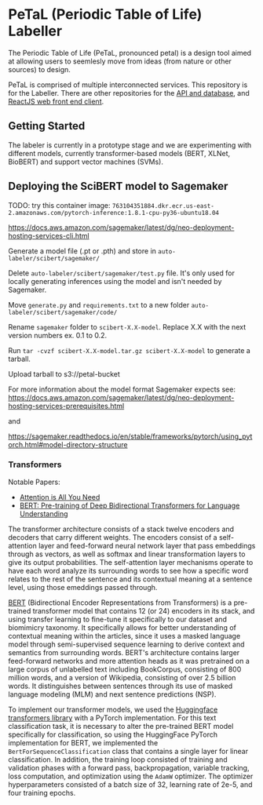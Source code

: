 # PeTaL (Periodic Table of Life) Labeller

The Periodic Table of Life (PeTaL, pronounced petal) is a design tool aimed at allowing users to seemlesly move from ideas (from nature or other sources) to design.

PeTaL is comprised of multiple interconnected services. This repository is for the Labeller. There are other repositories for the [API and database](https://github.com/nasa/petal-db), and [ReactJS web front end client](https://github.com/nasa/PeTaL).

## Getting Started

The labeler is currently in a prototype stage and we are experimenting with different models, currently transformer-based models (BERT, XLNet, BioBERT) and support vector machines (SVMs).

## Deploying the SciBERT model to Sagemaker

TODO: try this container image: `763104351884.dkr.ecr.us-east-2.amazonaws.com/pytorch-inference:1.8.1-cpu-py36-ubuntu18.04`

https://docs.aws.amazon.com/sagemaker/latest/dg/neo-deployment-hosting-services-cli.html

Generate a model file (.pt or .pth) and store in `auto-labeler/scibert/sagemaker/`

Delete `auto-labeler/scibert/sagemaker/test.py` file. It's only used for locally generating inferences using the model and isn't needed by Sagemaker.

Move `generate.py` and `requirements.txt` to a new folder `auto-labeler/scibert/sagemaker/code/`

Rename `sagemaker` folder to `scibert-X.X-model`. Replace X.X with the next version numbers ex. 0.1 to 0.2.

Run `tar -cvzf scibert-X.X-model.tar.gz scibert-X.X-model` to generate a tarball.

Upload tarball to s3://petal-bucket

For more information about the model format Sagemaker expects see:
https://docs.aws.amazon.com/sagemaker/latest/dg/neo-deployment-hosting-services-prerequisites.html

and

https://sagemaker.readthedocs.io/en/stable/frameworks/pytorch/using_pytorch.html#model-directory-structure

### Transformers

Notable Papers:
- [Attention is All You Need](https://arxiv.org/abs/1706.03762)
- [BERT: Pre-training of Deep Bidirectional Transformers for Language Understanding](https://arxiv.org/abs/1810.04805)

The transformer architecture consists of a stack twelve encoders and decoders that carry different weights. The encoders consist of a self-attention layer and feed-forward neural network layer that pass embeddings through as vectors, as well as softmax and linear transformation layers to give its output probabilities. The self-attention layer mechanisms operate to have each word analyze its surrounding words to see how a specific word relates to the rest of the sentence and its contextual meaning at a sentence level, using those emeddings passed through.

[BERT](https://arxiv.org/abs/1810.04805) (Bidirectional Encoder Representations from Transformers) is a pre-trained transformer model that contains 12 (or 24) encoders in its stack, and using transfer learning to fine-tune it specifically to our dataset and biomimicry taxonomy.
It specifically allows for better understanding of contextual meaning within the articles, since it uses a masked language model through semi-supervised sequence learning to derive context and semantics from surrounding words. BERT's architecture contains larger feed-forward networks and more attention heads as it was pretrained on a large corpus of unlabelled text including BookCorpus, consisting of 800 million words, and a version of Wikipedia, consisting of over 2.5 billion words. It distinguishes between sentences through its use of masked language modeling (MLM) and next sentence predictions (NSP).

To implement our transformer models, we used the [Huggingface transformers library](https://huggingface.co/transformers/) with a PyTorch implementation. For this text classification task, it is necessary to alter the pre-trained BERT model specifically for classification, so using the HuggingFace PyTorch implementation for BERT, we implemented the `BertForSequenceClassification` class that contains a single layer for linear classification. In addition, the training loop consisted of training and validation phases with a forward pass, backpropagation, variable tracking, loss computation, and optimization using the `AdamW` optimizer. The optimizer hyperparameters consisted of a batch size of 32, learning rate of 2e-5, and four training epochs.
